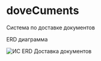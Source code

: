 # doveCuments
  Система по доставке документов
  
  
  ERD диаграмма
  
  ![ИС  ERD  Доставка документов](https://user-images.githubusercontent.com/61320091/122360575-27b5ca00-cf5f-11eb-84e5-cf81db8ee776.png)

   
  

